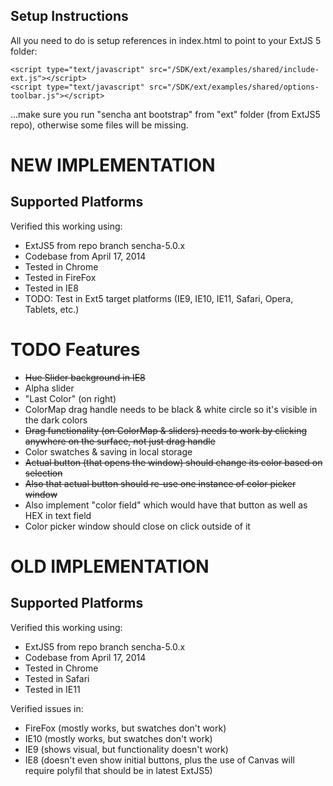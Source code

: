 ## Setup Instructions

All you need to do is setup references in index.html to point to your ExtJS 5 folder:

    <script type="text/javascript" src="/SDK/ext/examples/shared/include-ext.js"></script>
    <script type="text/javascript" src="/SDK/ext/examples/shared/options-toolbar.js"></script>

...make sure you run "sencha ant bootstrap" from "ext" folder (from ExtJS5 repo), otherwise some files will be missing.

# NEW IMPLEMENTATION

## Supported Platforms

Verified this working using:
* ExtJS5 from repo branch sencha-5.0.x
* Codebase from April 17, 2014
* Tested in Chrome
* Tested in FireFox
* Tested in IE8
* TODO: Test in Ext5 target platforms (IE9, IE10, IE11, Safari, Opera, Tablets, etc.)

# TODO Features
* ~~Hue Slider background in IE8~~
* Alpha slider
* "Last Color" (on right)
* ColorMap drag handle needs to be black & white circle so it's visible in the dark colors
* ~~Drag functionality (on ColorMap & sliders) needs to work by clicking anywhere on the surface, not just drag handle~~
* Color swatches & saving in local storage
* ~~Actual button (that opens the window) should change its color based on selection~~
* ~~Also that actual button should re-use one instance of color picker window~~
* Also implement "color field" which would have that button as well as HEX in text field
* Color picker window should close on click outside of it


# OLD IMPLEMENTATION

## Supported Platforms

Verified this working using:
* ExtJS5 from repo branch sencha-5.0.x
* Codebase from April 17, 2014
* Tested in Chrome
* Tested in Safari
* Tested in IE11

Verified issues in:
* FireFox (mostly works, but swatches don't work)
* IE10 (mostly works, but swatches don't work)
* IE9 (shows visual, but functionality doesn't work)
* IE8 (doesn't even show initial buttons, plus the use of Canvas will require polyfil that should be in latest ExtJS5)